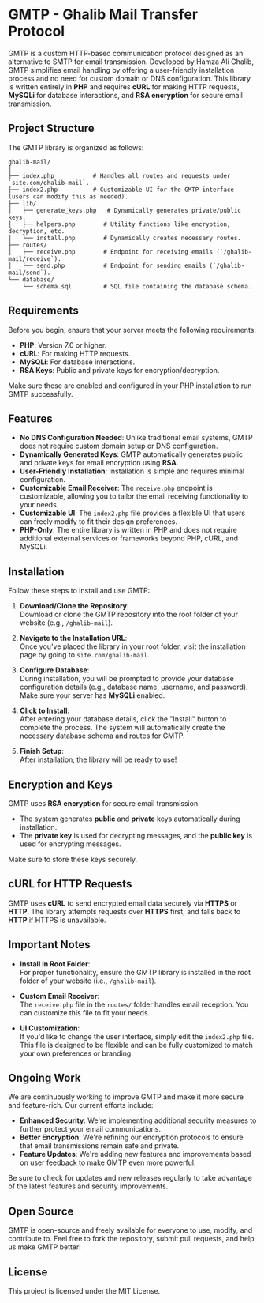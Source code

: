 

# GMTP - Ghalib Mail Transfer Protocol

GMTP is a custom HTTP-based communication protocol designed as an alternative to SMTP for email transmission. Developed by Hamza Ali Ghalib, GMTP simplifies email handling by offering a user-friendly installation process and no need for custom domain or DNS configuration. This library is written entirely in **PHP** and requires **cURL** for making HTTP requests, **MySQLi** for database interactions, and **RSA encryption** for secure email transmission.

## Project Structure

The GMTP library is organized as follows:

```
ghalib-mail/
│
├── index.php           # Handles all routes and requests under `site.com/ghalib-mail`.
├── index2.php          # Customizable UI for the GMTP interface (users can modify this as needed).
├── lib/                
│   ├── generate_keys.php   # Dynamically generates private/public keys.
│   ├── helpers.php        # Utility functions like encryption, decryption, etc.
│   └── install.php        # Dynamically creates necessary routes.
├── routes/
│   ├── receive.php        # Endpoint for receiving emails (`/ghalib-mail/receive`).
│   └── send.php           # Endpoint for sending emails (`/ghalib-mail/send`).
└── database/
    └── schema.sql         # SQL file containing the database schema.
```

## Requirements

Before you begin, ensure that your server meets the following requirements:

- **PHP**: Version 7.0 or higher.
- **cURL**: For making HTTP requests.
- **MySQLi**: For database interactions.
- **RSA Keys**: Public and private keys for encryption/decryption.

Make sure these are enabled and configured in your PHP installation to run GMTP successfully.

## Features

- **No DNS Configuration Needed**: Unlike traditional email systems, GMTP does not require custom domain setup or DNS configuration.
- **Dynamically Generated Keys**: GMTP automatically generates public and private keys for email encryption using **RSA**.
- **User-Friendly Installation**: Installation is simple and requires minimal configuration.
- **Customizable Email Receiver**: The `receive.php` endpoint is customizable, allowing you to tailor the email receiving functionality to your needs.
- **Customizable UI**: The `index2.php` file provides a flexible UI that users can freely modify to fit their design preferences.
- **PHP-Only**: The entire library is written in PHP and does not require additional external services or frameworks beyond PHP, cURL, and MySQLi.

## Installation

Follow these steps to install and use GMTP:

1. **Download/Clone the Repository**:  
   Download or clone the GMTP repository into the root folder of your website (e.g., `/ghalib-mail`).

2. **Navigate to the Installation URL**:  
   Once you've placed the library in your root folder, visit the installation page by going to `site.com/ghalib-mail`.

3. **Configure Database**:  
   During installation, you will be prompted to provide your database configuration details (e.g., database name, username, and password). Make sure your server has **MySQLi** enabled.

4. **Click to Install**:  
   After entering your database details, click the "Install" button to complete the process. The system will automatically create the necessary database schema and routes for GMTP.

5. **Finish Setup**:  
   After installation, the library will be ready to use!

## Encryption and Keys

GMTP uses **RSA encryption** for secure email transmission:

- The system generates **public** and **private** keys automatically during installation.
- The **private key** is used for decrypting messages, and the **public key** is used for encrypting messages.

Make sure to store these keys securely.

## cURL for HTTP Requests

GMTP uses **cURL** to send encrypted email data securely via **HTTPS** or **HTTP**. The library attempts requests over **HTTPS** first, and falls back to **HTTP** if HTTPS is unavailable.

## Important Notes

- **Install in Root Folder**:  
  For proper functionality, ensure the GMTP library is installed in the root folder of your website (i.e., `/ghalib-mail`).
  
- **Custom Email Receiver**:  
  The `receive.php` file in the `routes/` folder handles email reception. You can customize this file to fit your needs.

- **UI Customization**:  
  If you'd like to change the user interface, simply edit the `index2.php` file. This file is designed to be flexible and can be fully customized to match your own preferences or branding.

## Ongoing Work

We are continuously working to improve GMTP and make it more secure and feature-rich. Our current efforts include:

- **Enhanced Security**: We're implementing additional security measures to further protect your email communications.
- **Better Encryption**: We're refining our encryption protocols to ensure that email transmissions remain safe and private.
- **Feature Updates**: We're adding new features and improvements based on user feedback to make GMTP even more powerful.

Be sure to check for updates and new releases regularly to take advantage of the latest features and security improvements.

## Open Source

GMTP is open-source and freely available for everyone to use, modify, and contribute to. Feel free to fork the repository, submit pull requests, and help us make GMTP better!

## License

This project is licensed under the MIT License.
